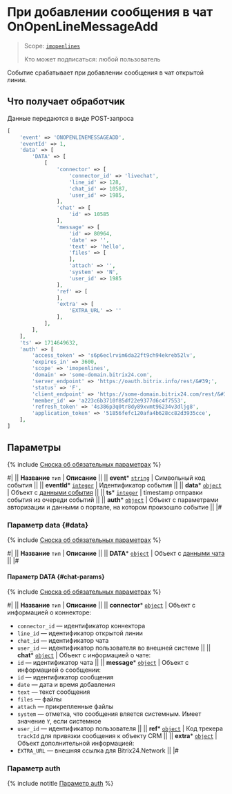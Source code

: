 # При добавлении сообщения в чат OnOpenLineMessageAdd

> Scope: [`imopenlines`](../../../scopes/permissions.md) 
>
> Кто может подписаться: любой пользователь

Событие срабатывает при добавлении сообщения в чат открытой линии.

## Что получает обработчик

Данные передаются в виде POST-запроса

```php
[
    'event' => 'ONOPENLINEMESSAGEADD',
    'eventId' => 1,
    'data' => [
        'DATA' => [
            [
                'connector' => [
                    'connector_id' => 'livechat',
                    'line_id' => 128,
                    'chat_id' => 10587,
                    'user_id' => 1985,
                ],
                'chat' => [
                    'id' => 10585
                ],
                'message' => [
                    'id' => 80964,
                    'date' => '',
                    'text' => 'hello',
                    'files' => [
                    ],
                    'attach' => '',
                    'system' => 'N',
                    'user_id' => 1985
                ],
                'ref' => [
                ],
                'extra' => [
                    'EXTRA_URL' => '' 
                ],
            ],
        ],
    ],
    'ts' => 1714649632,
    'auth' => [
        'access_token' => 's6p6eclrvim6da22ft9ch94ekreb52lv',
        'expires_in' => 3600,
        'scope' => 'imopenlines',
        'domain' => 'some-domain.bitrix24.com',
        'server_endpoint' => 'https://oauth.bitrix.info/rest/&#39;',
        'status' => 'F',
        'client_endpoint' => 'https://some-domain.bitrix24.com/rest/&#39;',
        'member_id' => 'a223c6b3710f85df22e9377d6c4f7553',
        'refresh_token' => '4s386p3q0tr8dy89xvmt96234v3dljg8',
        'application_token' => '51856fefc120afa4b628cc82d3935cce',
    ],
]
```

## Параметры

{% include [Сноска об обязательных параметрах](../../../../_includes/required.md) %}

#|
|| **Название**
`тип` | **Описание** ||
|| **event***
[`string`](../../../data-types.md) | Символьный код события ||
|| **eventId***
[`integer`](../../../data-types.md) | Идентификатор события ||
|| **data***
[`object`](../../../data-types.md) | Объект с [данными события](#data) ||
|| **ts***
[`integer`](../../../data-types.md) | timestamp отправки события из очереди событий ||
|| **auth***
[`object`](../../../data-types.md) | Объект с параметрами авторизации и данными о портале, на котором произошло событие ||
|#

### Параметр data {#data}

{% include [Сноска об обязательных параметрах](../../../../_includes/required.md) %}

#|
|| **Название**
`тип` | **Описание** ||
|| **DATA***
[`object`](../../../data-types.md) | Объект с [данными чата](#chat-params) ||
|#

#### Параметр DATA {#chat-params}

{% include [Сноска об обязательных параметрах](../../../../_includes/required.md) %}

#|
|| **Название**
`тип` | **Описание** ||
|| **connector***
[`object`](../../../data-types.md) | Объект с информацией о коннекторе:
- `connector_id` — идентификатор коннектора
- `line_id` — идентификатор открытой линии
- `chat_id` — идентификатор чата
- `user_id` — идентификатор пользователя во внешней системе
||
|| **chat***
[`object`](../../../data-types.md) | Объект с информацией о чате:
- `id` — идентификатор чата ||
|| **message***
[`object`](../../../data-types.md) | Объект с информацией о сообщении:
- `id` — идентификатор сообщения
- `date` — дата и время добавления
- `text` — текст сообщения
- `files` — файлы
- `attach` — прикрепленные файлы
- `system` — отметка, что сообщения вляется системным. Имеет значение `Y`, если системное 
- `user_id` — идентификатор пользователя
||
|| **ref***
[`object`](../../../data-types.md) | Код трекера `trackId` для привязки сообщения к объекту CRM ||
|| **extra***
[`object`](../../../data-types.md) | Объект дополнительной информацией:
- `EXTRA_URL` — внешняя ссылка для Bitrix24.Network ||
|#

### Параметр auth

{% include notitle [Параметр auth](../../../../_includes/auth-params-in-events.md) %}
